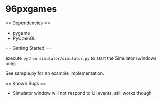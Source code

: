 96pxgames
=========

== Dependencies ==

  * pygame
  * PyOpenGL

== Getting Started ==

execute ``python simulator/simulator.py`` to start the Simulator (windows only)

See sample.py for an example implementation.


== Known Bugs ==

  * Simulator window will not respond to UI events, still works though
